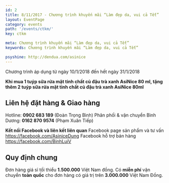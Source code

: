 ```yaml
---
id: 2
title: 8/11/2017 - Chương trình khuyến mãi “Làm đẹp da, vui cả Tết”
layout: EventPage
category: events
path: '/events/ctkm/'
key: ctkm

meta: Chương trình khuyến mãi “Làm đẹp da, vui cả Tết”
keywords: Chương trình khuyến mãi “Làm đẹp da, vui cả Tết”

psyshine: http://dendua.com/asinice
---
```

Chương trình áp dụng từ ngày 10/1/2018 đến hết ngày 31/1/2018

**Khi mua 1 tuýp sữa rửa mặt tinh chất củ đậu trà xanh AsiNice 80 ml, tặng thêm 2 tuýp sữa rửa mặt tinh chất củ đậu trà xanh AsiNice 80ml**



## Liên hệ đặt hàng & Giao hàng

Hotline: **0902 683 189** (Đoàn Trọng Bình)
Phân phối & vận chuyển Bình Dương: **0162 870 9574** (Phạm Xuân Tiếp)

**Kết nối Facebook và liên kết liên quan**
Facebook page sản phẩm và tư vấn https://facebook.com/AsiniceDung
Facebook hỗ trợ bán hàng https://facebook.com/BinhLuiV

## Quy định chung

Đơn hàng giá sỉ tối thiểu **1.500.000** Việt Nam đồng.
Có **miễn phí** vận chuyển **toàn quốc** cho đơn hàng có giá trị trên **3.000.000** Việt Nam Đồng.
